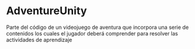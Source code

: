 # AdventureUnity
Parte del código de un videojuego de aventura que incorpora una serie de contenidos los cuales el jugador deberá comprender para resolver las actividades de aprendizaje 
